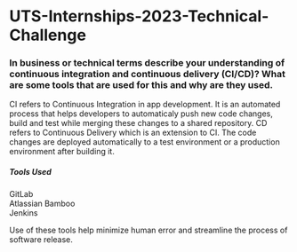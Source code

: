 # UTS-Internships-2023-Technical-Challenge

### In business or technical terms describe your understanding of continuous integration and continuous delivery (CI/CD)? What are some tools that are used for this and why are they used.

CI refers to Continuous Integration in app development. It is an automated process that helps developers to automaticaly push new code changes, build and test while merging these changes to a shared repository. CD refers to Continuous Delivery which is an extension to CI. The code changes are deployed automatically to a test environment or a production environment after building it.

##### Tools Used

GitLab <br />
Atlassian Bamboo <br />
Jenkins <br />

Use of these tools help minimize human error and streamline the process of software release.
